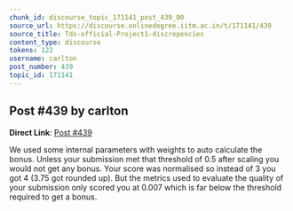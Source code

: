 ```yaml
---
chunk_id: discourse_topic_171141_post_439_00
source_url: https://discourse.onlinedegree.iitm.ac.in/t/171141/439
source_title: Tds-official-Project1-discrepencies
content_type: discourse
tokens: 122
username: carlton
post_number: 439
topic_id: 171141
---
```


## Post #439 by carlton

**Direct Link**: [Post #439](https://discourse.onlinedegree.iitm.ac.in/t/171141/439)

We used some internal parameters with weights to auto calculate the bonus. Unless your submission met that threshold of 0.5 after scaling you would not get any bonus. Your score was normalised so instead of 3 you got 4 (3.75 got rounded up). But the metrics used to evaluate the quality of your submission only scored you at 0.007 which is far below the threshold required to get a bonus.
